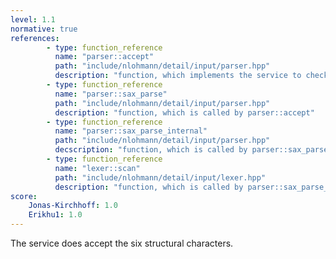 ```yaml
---
level: 1.1
normative: true
references:
        - type: function_reference
          name: "parser::accept"
          path: "include/nlohmann/detail/input/parser.hpp"
          description: "function, which implements the service to check for well-formed json"
        - type: function_reference
          name: "parser::sax_parse"
          path: "include/nlohmann/detail/input/parser.hpp"
          description: "function, which is called by parser::accept"
        - type: function_reference
          name: "parser::sax_parse_internal"
          path: "include/nlohmann/detail/input/parser.hpp"
          decscription: "function, which is called by parser::sax_parse"
        - type: function_reference
          name: "lexer::scan"
          path: "include/nlohmann/detail/input/lexer.hpp"
          description: "function, which is called by parser::sax_parse_internal to read input data"
score:
    Jonas-Kirchhoff: 1.0
    Erikhu1: 1.0
---
```


The service does accept the six structural characters.
